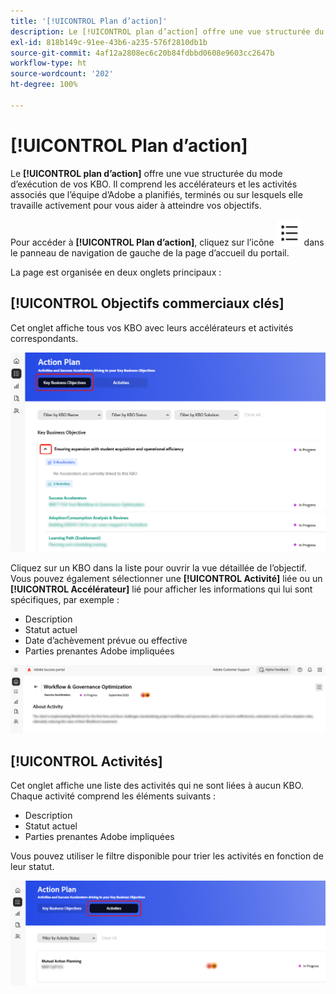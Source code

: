 ```yaml
---
title: '[!UICONTROL Plan d’action]'
description: Le [!UICONTROL plan d’action] offre une vue structurée du mode d’exécution de vos KBO. Il comprend les accélérateurs et les activités associés que l’équipe d’Adobe a planifiés, terminés ou sur lesquels elle travaille activement pour vous aider à atteindre vos objectifs.
exl-id: 818b149c-91ee-43b6-a235-576f2810db1b
source-git-commit: 4af12a2808ec6c20b84fdbbd0608e9603cc2647b
workflow-type: ht
source-wordcount: '202'
ht-degree: 100%

---
```


# [!UICONTROL Plan d’action]

Le **[!UICONTROL plan d’action]** offre une vue structurée du mode d’exécution de vos KBO. Il comprend les accélérateurs et les activités associés que l’équipe d’Adobe a planifiés, terminés ou sur lesquels elle travaille activement pour vous aider à atteindre vos objectifs.

Pour accéder à **[!UICONTROL Plan d’action]**, cliquez sur l’icône ![action-plan-icon](/help/adobe-success-portal/assets/action-plan-icon.png) dans le panneau de navigation de gauche de la page d’accueil du portail.

La page est organisée en deux onglets principaux :

## [!UICONTROL Objectifs commerciaux clés]

Cet onglet affiche tous vos KBO avec leurs accélérateurs et activités correspondants.

![action-plan-kbo-tab](/help/adobe-success-portal/assets/action-plan-kbo-tab.png)

Cliquez sur un KBO dans la liste pour ouvrir la vue détaillée de l’objectif. Vous pouvez également sélectionner une **[!UICONTROL Activité]** liée ou un **[!UICONTROL Accélérateur]** lié pour afficher les informations qui lui sont spécifiques, par exemple :

* Description
* Statut actuel
* Date d’achèvement prévue ou effective
* Parties prenantes Adobe impliquées

![action-plan-kbo-tab-about-activity](/help/adobe-success-portal/assets/action-plan-kbo-tab-about-activity.png)

## [!UICONTROL Activités]

Cet onglet affiche une liste des activités qui ne sont liées à aucun KBO. Chaque activité comprend les éléments suivants :

* Description
* Statut actuel
* Parties prenantes Adobe impliquées

Vous pouvez utiliser le filtre disponible pour trier les activités en fonction de leur statut.

![action-plan-activity-tab](/help/adobe-success-portal/assets/action-plan-activity-tab.png)
